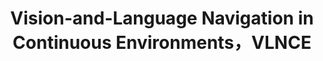 ---
title: "Vision-and-Language Navigation in Continuous Environments，VLNCE"
description: "连续环境下的视觉语言导航 旨在让机器人根据自然语言指令在真实/仿真环境中自主导航。我们旨在微调大型语言模型（LLM），通过图结构与文本对齐的方式，帮助智能体选择合理导航点，完成自主导航任务。我的工作：图数据集构造,基于Scaling VLN提出的全景图数据集,结合BEVBert和ETPNav提出的图数据集构造方法,完成大规模的图数据构造，共352890条，用于LLM微调。旨在微调大型语言模型(LLM)，通过图结构与文本对齐的方式,帮助智能体选择合理导航点完成自主导航任务。"
image: '/images/vlnce.png'
# paper: '/files/MGMap_paper.pdf'
# slides: '/files/VLNCE.pdf'
code: 'https://github.com/yujie-jia/VLNCE_graph_dataset_construction'
order: 2  # 添加这行，数字越小排序越靠前
--- 
